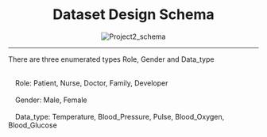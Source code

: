 <div align=center><h1>Dataset Design Schema</h1>

<div align=center><img alt="Project2_schema" src="https://user-images.githubusercontent.com/55321300/155828881-980f619c-3e87-432c-8e1c-80480ca94ab4.PNG"><hr>

 
<div align=left>There are three enumerated types Role, Gender and Data_type<br><br>

&ensp;&ensp;Role: Patient, Nurse, Doctor, Family, Developer<br><br>
&ensp;&ensp;Gender: Male, Female<br><br>
&ensp;&ensp;Data_type: Temperature, Blood_Pressure, Pulse, Blood_Oxygen, Blood_Glucose<br>
